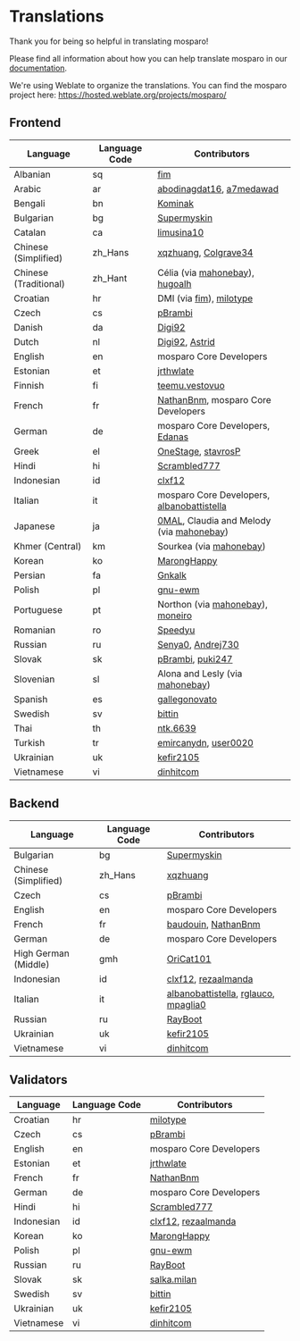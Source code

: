 # Translations

Thank you for being so helpful in translating mosparo!

Please find all information about how you can help translate mosparo in our [documentation](https://documentation.mosparo.io/docs/translating).

We're using Weblate to organize the translations. You can find the mosparo project here: https://hosted.weblate.org/projects/mosparo/

## Frontend

| Language              | Language Code | Contributors                                                                                                               |
|-----------------------|---------------|----------------------------------------------------------------------------------------------------------------------------|
| Albanian              | sq            | [fim](https://hosted.weblate.org/user/fim/)                                                                                |
| Arabic                | ar            | [abodinagdat16](https://hosted.weblate.org/user/abodinagdat16/), [a7medawad](https://hosted.weblate.org/user/a7medawad/)   |
| Bengali               | bn            | [Kominak](https://hosted.weblate.org/user/Kominak/)                                                                        |
| Bulgarian             | bg            | [Supermyskin](https://hosted.weblate.org/user/Supermyskin/)                                                                |
| Catalan               | ca            | [limusina10](https://hosted.weblate.org/user/limusina10/)                                                                  |
| Chinese (Simplified)  | zh_Hans       | [xqzhuang](https://hosted.weblate.org/user/xqzhuang/), [Colgrave34](https://hosted.weblate.org/user/Colgrave34/)           |
| Chinese (Traditional) | zh_Hant       | Célia (via [mahonebay](https://hosted.weblate.org/user/mahonebay)), [hugoalh](https://hosted.weblate.org/user/hugoalh/)    |
| Croatian              | hr            | DMI (via [fim](https://hosted.weblate.org/user/fim/)), [milotype](https://hosted.weblate.org/user/milotype/)               |
| Czech                 | cs            | [pBrambi](https://hosted.weblate.org/user/pBrambi/)                                                                        |
| Danish                | da            | [Digi92](https://hosted.weblate.org/user/Digi92/)                                                                          |
| Dutch                 | nl            | [Digi92](https://hosted.weblate.org/user/Digi92/), [Astrid](https://hosted.weblate.org/user/Astrid/)                       |
| English               | en            | mosparo Core Developers                                                                                                    |
| Estonian              | et            | [jrthwlate](https://hosted.weblate.org/user/jrthwlate/)                                                                    |
| Finnish               | fi            | [teemu.vestovuo](https://hosted.weblate.org/user/teemu.vestovuo/)                                                          |
| French                | fr            | [NathanBnm](https://hosted.weblate.org/user/NathanBnm/), mosparo Core Developers                                           |
| German                | de            | mosparo Core Developers, [Edanas](https://hosted.weblate.org/user/Edanas/)                                                 |
| Greek                 | el            | [OneStage](https://hosted.weblate.org/user/OneStage/), [stavrosP](https://hosted.weblate.org/user/stavrosP/)               |
| Hindi                 | hi            | [Scrambled777](https://hosted.weblate.org/user/Scrambled777/)                                                              |
| Indonesian            | id            | [clxf12](https://hosted.weblate.org/user/clxf12/)                                                                          |
| Italian               | it            | mosparo Core Developers, [albanobattistella](https://hosted.weblate.org/user/albanobattistella/)                           |
| Japanese              | ja            | [0MAL](https://github.com/0MAL), Claudia and Melody (via [mahonebay](https://hosted.weblate.org/user/mahonebay/))          |
| Khmer (Central)       | km            | Sourkea (via [mahonebay](https://hosted.weblate.org/user/mahonebay/))                                                      |
| Korean                | ko            | [MarongHappy](https://hosted.weblate.org/user/MarongHappy/)                                                                |
| Persian               | fa            | [Gnkalk](https://hosted.weblate.org/user/Gnkalk/)                                                                          |
| Polish                | pl            | [gnu-ewm](https://hosted.weblate.org/user/gnu-ewm/)                                                                        |
| Portuguese            | pt            | Northon (via [mahonebay](https://hosted.weblate.org/user/mahonebay/)), [moneiro](https://hosted.weblate.org/user/moneiro/) |
| Romanian              | ro            | [Speedyu](https://hosted.weblate.org/user/Speedyu/)                                                                        |
| Russian               | ru            | [Senya0](https://hosted.weblate.org/user/Senya0/), [Andrej730](https://hosted.weblate.org/user/Andrej730/)                 |
| Slovak                | sk            | [pBrambi](https://hosted.weblate.org/user/pBrambi/), [puki247](https://hosted.weblate.org/user/puki247/)                   |
| Slovenian             | sl            | Alona and Lesly (via [mahonebay](https://hosted.weblate.org/user/mahonebay/))                                              |
| Spanish               | es            | [gallegonovato](https://hosted.weblate.org/user/gallegonovato/)                                                            |
| Swedish               | sv            | [bittin](https://hosted.weblate.org/user/bittin/)                                                                          |
| Thai                  | th            | [ntk.6639](https://hosted.weblate.org/user/ntk.6639/)                                                                      |
| Turkish               | tr            | [emircanydn](https://hosted.weblate.org/user/emircanydn/), [user0020](https://hosted.weblate.org/user/user0020/)           |
| Ukrainian             | uk            | [kefir2105](https://hosted.weblate.org/user/kefir2105/)                                                                    |
| Vietnamese            | vi            | [dinhitcom](https://hosted.weblate.org/user/dinhitcom/)                                                                    |

## Backend
| Language             | Language Code | Contributors                                                                                                                 |
|----------------------|---------------|------------------------------------------------------------------------------------------------------------------------------|
| Bulgarian            | bg            | [Supermyskin](https://hosted.weblate.org/user/Supermyskin/)                                                                  |
| Chinese (Simplified) | zh_Hans       | [xqzhuang](https://hosted.weblate.org/user/xqzhuang/)                                                                        |
| Czech                | cs            | [pBrambi](https://hosted.weblate.org/user/pBrambi/)                                                                          |
| English              | en            | mosparo Core Developers                                                                                                      |
| French               | fr            | [baudouin](https://hosted.weblate.org/user/baudouin/), [NathanBnm](https://hosted.weblate.org/user/NathanBnm/)               |
| German               | de            | mosparo Core Developers                                                                                                      |
| High German (Middle) | gmh           | [OriCat101](https://hosted.weblate.org/user/OriCat101/)                                                                      |
| Indonesian           | id            | [clxf12](https://hosted.weblate.org/user/clxf12/), [rezaalmanda](https://hosted.weblate.org/user/rezaalmanda/)               |
| Italian              | it            | [albanobattistella](https://hosted.weblate.org/user/albanobattistella/), [rglauco](https://hosted.weblate.org/user/rglauco/), [mpaglia0](https://hosted.weblate.org/user/mpaglia0/) |
| Russian              | ru            | [RayBoot](https://hosted.weblate.org/user/RayBoot/)                                                                          |
| Ukrainian            | uk            | [kefir2105](https://hosted.weblate.org/user/kefir2105/)                                                                      |
| Vietnamese           | vi            | [dinhitcom](https://hosted.weblate.org/user/dinhitcom/)                                                                      |

## Validators
| Language   | Language Code | Contributors                                                                                                   |
|------------|---------------|----------------------------------------------------------------------------------------------------------------|
| Croatian   | hr            | [milotype](https://hosted.weblate.org/user/milotype/)                                                          |
| Czech      | cs            | [pBrambi](https://hosted.weblate.org/user/pBrambi/)                                                            |
| English    | en            | mosparo Core Developers                                                                                        |
| Estonian   | et            | [jrthwlate](https://hosted.weblate.org/user/jrthwlate/)                                                        |
| French     | fr            | [NathanBnm](https://hosted.weblate.org/user/NathanBnm/)                                                        |
| German     | de            | mosparo Core Developers                                                                                        |
| Hindi      | hi            | [Scrambled777](https://hosted.weblate.org/user/Scrambled777/)                                                  |
| Indonesian | id            | [clxf12](https://hosted.weblate.org/user/clxf12/), [rezaalmanda](https://hosted.weblate.org/user/rezaalmanda/) |
| Korean     | ko            | [MarongHappy](https://hosted.weblate.org/user/MarongHappy/)                                                    |
| Polish     | pl            | [gnu-ewm](https://hosted.weblate.org/user/gnu-ewm/)                                                            |
| Russian    | ru            | [RayBoot](https://hosted.weblate.org/user/RayBoot/)                                                            |
| Slovak     | sk            | [salka.milan](https://hosted.weblate.org/user/salka.milan/)                                                    |
| Swedish    | sv            | [bittin](https://hosted.weblate.org/user/bittin/)                                                              |
| Ukrainian  | uk            | [kefir2105](https://hosted.weblate.org/user/kefir2105/)                                                        |
| Vietnamese | vi            | [dinhitcom](https://hosted.weblate.org/user/dinhitcom/)                                                        |
